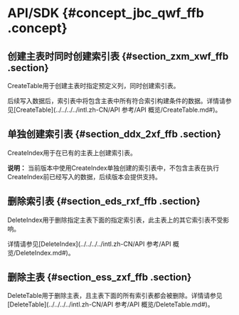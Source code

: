 # API/SDK {#concept_jbc_qwf_ffb .concept}

## 创建主表时同时创建索引表 {#section_zxm_xwf_ffb .section}

CreateTable用于创建主表时指定预定义列，同时创建索引表。

后续写入数据后，索引表中将包含主表中所有符合索引构建条件的数据。详情请参见[CreateTable](../../../../intl.zh-CN/API 参考/API 概览/CreateTable.md#)。

## 单独创建索引表 {#section_ddx_2xf_ffb .section}

CreateIndex用于在已有的主表上创建索引表。

**说明：** 当前版本中使用CreateIndex单独创建的索引表中，不包含主表在执行CreateIndex前已经写入的数据，后续版本会提供支持。

## 删除索引表 {#section_eds_rxf_ffb .section}

DeleteIndex用于删除指定主表下面的指定索引表，此主表上的其它索引表不受影响。

详情请参见[DeleteIndex](../../../../intl.zh-CN/API 参考/API 概览/DeleteIndex.md#)。

## 删除主表 {#section_ess_zxf_ffb .section}

DeleteTable用于删除主表，且主表下面的所有索引表都会被删除。详情请参见[DeleteTable](../../../../intl.zh-CN/API 参考/API 概览/DeleteTable.md#)。

